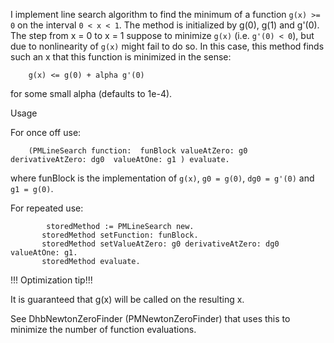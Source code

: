 I implement line search algorithm to find the minimum of a function `g(x) >= 0` on the interval `0 < x < 1`.
The method is initialized by g(0), g(1) and g'(0).
The step from x = 0 to x = 1 suppose to minimize `g(x)` (i.e. `g'(0) < 0`), but due to nonlinearity of `g(x)` might fail to do so.
In this case, this method finds such an x that this function is minimized in the sense:

        g(x) <= g(0) + alpha g'(0)

for some small alpha (defaults to 1e-4).

Usage

For once off use: 

        (PMLineSearch function:  funBlock valueAtZero: g0  derivativeAtZero: dg0  valueAtOne: g1 ) evaluate.

where funBlock is the implementation of `g(x)`, `g0 = g(0)`, `dg0 = g'(0)` and `g1 = g(0)`.

For repeated use:

            storedMethod := PMLineSearch new.
           storedMethod setFunction: funBlock.
           storedMethod setValueAtZero: g0 derivativeAtZero: dg0  valueAtOne: g1.
           storedMethod evaluate. 
 
!!! Optimization tip!!!

It is guaranteed that g(x) will be called on the resulting x.

See DhbNewtonZeroFinder (PMNewtonZeroFinder) that uses this to minimize the number of function evaluations.